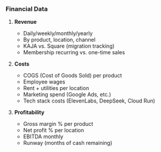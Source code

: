 ### Financial Data

1. **Revenue**
   - Daily/weekly/monthly/yearly
   - By product, location, channel
   - KAJA vs. Square (migration tracking)
   - Membership recurring vs. one-time sales

2. **Costs**
   - COGS (Cost of Goods Sold) per product
   - Employee wages
   - Rent + utilities per location
   - Marketing spend (Google Ads, etc.)
   - Tech stack costs (ElevenLabs, DeepSeek, Cloud Run)

3. **Profitability**
   - Gross margin % per product
   - Net profit % per location
   - EBITDA monthly
   - Runway (months of cash remaining)
